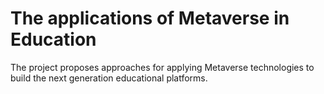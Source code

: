 # The applications of Metaverse in Education
The project proposes approaches for applying Metaverse technologies to build the next generation educational platforms.
